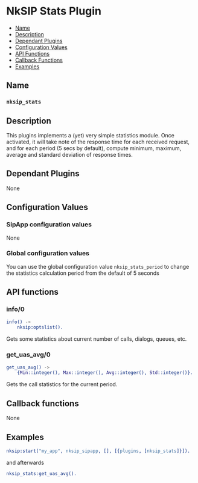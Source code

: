 # NkSIP Stats Plugin

* [Name](#name)
* [Description](#description)
* [Dependant Plugins](#dependant-plugins)
* [Configuration Values](#configuration-values)
* [API Functions](#api-functions)
* [Callback Functions](#callback-functions)
* [Examples](#examples)


## Name
### `nksip_stats`

## Description

This plugins implements a (yet) very simple statistics module.
Once activated, it will take note of the response time for each received request, and for each period (5 secs by default), compute minimum, maximum, average and standard deviation of response times.


## Dependant Plugins

None


## Configuration Values

### SipApp configuration values

None

### Global configuration values

You can use the global configuration value `nksip_stats_period` to change the statistics calculation period from the default of 5 seconds


## API functions

### info/0
```erlang
info() ->
    nksip:optslist().
```
Gets some statistics about current number of calls, dialogs, queues, etc.


### get_uas_avg/0
```erlang
get_uas_avg() ->
    {Min::integer(), Max::integer(), Avg::integer(), Std::integer()}.
```
Gets the call statistics for the current period.



## Callback functions

None

## Examples

```erlang
nksip:start("my_app", nksip_sipapp, [], [{plugins, [nksip_stats]}]).
```

and afterwards

```erlang
nksip_stats:get_uas_avg().
```
